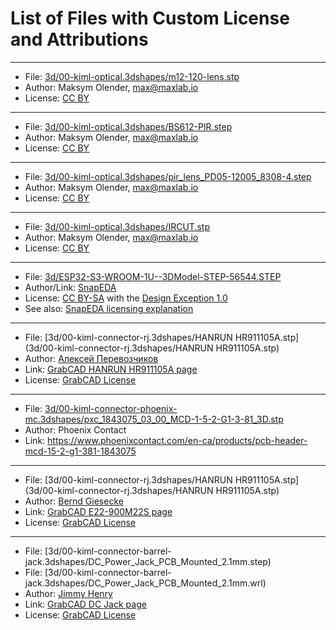 # List of Files with Custom License and Attributions

---

* File: [3d/00-kiml-optical.3dshapes/m12-120-lens.stp](3d/00-kiml-optical.3dshapes/m12-120-lens.stp)
* Author: Maksym Olender, max@maxlab.io
* License: [CC BY](https://creativecommons.org/licenses/by/4.0/)

---

* File: [3d/00-kiml-optical.3dshapes/BS612-PIR.step](3d/00-kiml-optical.3dshapes/BS612-PIR.step)
* Author: Maksym Olender, max@maxlab.io
* License: [CC BY](https://creativecommons.org/licenses/by/4.0/)

---

* File: [3d/00-kiml-optical.3dshapes/pir_lens_PD05-12005_8308-4.step](3d/00-kiml-optical.3dshapes/pir_lens_PD05-12005_8308-4.step)
* Author: Maksym Olender, max@maxlab.io
* License: [CC BY](https://creativecommons.org/licenses/by/4.0/)

---

* File: [3d/00-kiml-optical.3dshapes/IRCUT.stp](3d/00-kiml-optical.3dshapes/IRCUT.stp)
* Author: Maksym Olender, max@maxlab.io
* License: [CC BY](https://creativecommons.org/licenses/by/4.0/)

---

* File: [3d/ESP32-S3-WROOM-1U--3DModel-STEP-56544.STEP](3d/ESP32-S3-WROOM-1U--3DModel-STEP-56544.STEP)
* Author/Link: [SnapEDA](https://www.snapeda.com/parts/ESP32-S3-WROOM-1U/Espressif%20Systems/view-part/?welcome=home)
* License: [CC BY-SA](https://creativecommons.org/licenses/by/4.0/) with the [Design Exception 1.0](https://www.snapeda.com/about/FAQ/#designexception)
* See also: [SnapEDA licensing explanation](https://support.snapeda.com/en/articles/2957814-what-is-the-license-for-symbols-and-footprints)

---

* File: [3d/00-kiml-connector-rj.3dshapes/HANRUN HR911105A.stp](3d/00-kiml-connector-rj.3dshapes/HANRUN HR911105A.stp)
* Author: [Алексей Перевозчиков](https://grabcad.com/0030f7ec23-1)
* Link: [GrabCAD HANRUN HR911105A page](https://grabcad.com/library/hanrun-hr911105a-1)
* License: [GrabCAD License](https://grabcad.com/terms)

---

* File: [3d/00-kiml-connector-phoenix-mc.3dshapes/pxc_1843075_03_00_MCD-1-5-2-G1-3-81_3D.stp](3d/00-kiml-connector-phoenix-mc.3dshapes/pxc_1843075_03_00_MCD-1-5-2-G1-3-81_3D.stp)
* Author: Phoenix Contact
* Link: https://www.phoenixcontact.com/en-ca/products/pcb-header-mcd-15-2-g1-381-1843075

---

* File: [3d/00-kiml-connector-rj.3dshapes/HANRUN HR911105A.stp](3d/00-kiml-connector-rj.3dshapes/HANRUN HR911105A.stp)
* Author: [Bernd Giesecke](https://grabcad.com/bernd.giesecke-1)
* Link: [GrabCAD E22-900M22S page](https://grabcad.com/library/e22-900m22s-1)
* License: [GrabCAD License](https://grabcad.com/terms)


---

* File: [3d/00-kiml-connector-barrel-jack.3dshapes/DC_Power_Jack_PCB_Mounted_2.1mm.step)
* File: [3d/00-kiml-connector-barrel-jack.3dshapes/DC_Power_Jack_PCB_Mounted_2.1mm.wrl)
* Author: [Jimmy Henry](https://grabcad.com/jimmi.henry-1)
* Link: [GrabCAD DC Jack page](https://grabcad.com/library/arduino-dc-barrel-jack-2-1mm-for-kicad-1)
* License: [GrabCAD License](https://grabcad.com/terms)
